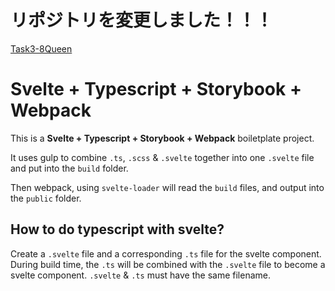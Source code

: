 # リポジトリを変更しました！！！
[Task3-8Queen](https://github.com/smicle/Task3-8Queen)











# Svelte + Typescript + Storybook + Webpack

This is a __Svelte + Typescript + Storybook + Webpack__ boiletplate project.

It uses gulp to combine `.ts`, `.scss` & `.svelte` together into one `.svelte` file and put into the `build` folder.

Then webpack, using `svelte-loader` will read the `build` files, and output into the `public` folder.

## How to do typescript with svelte?

Create a `.svelte` file and a corresponding `.ts` file for the svelte component. During build time, the `.ts` will be combined with the `.svelte` file to become a svelte component. `.svelte` & `.ts` must have the same filename.

